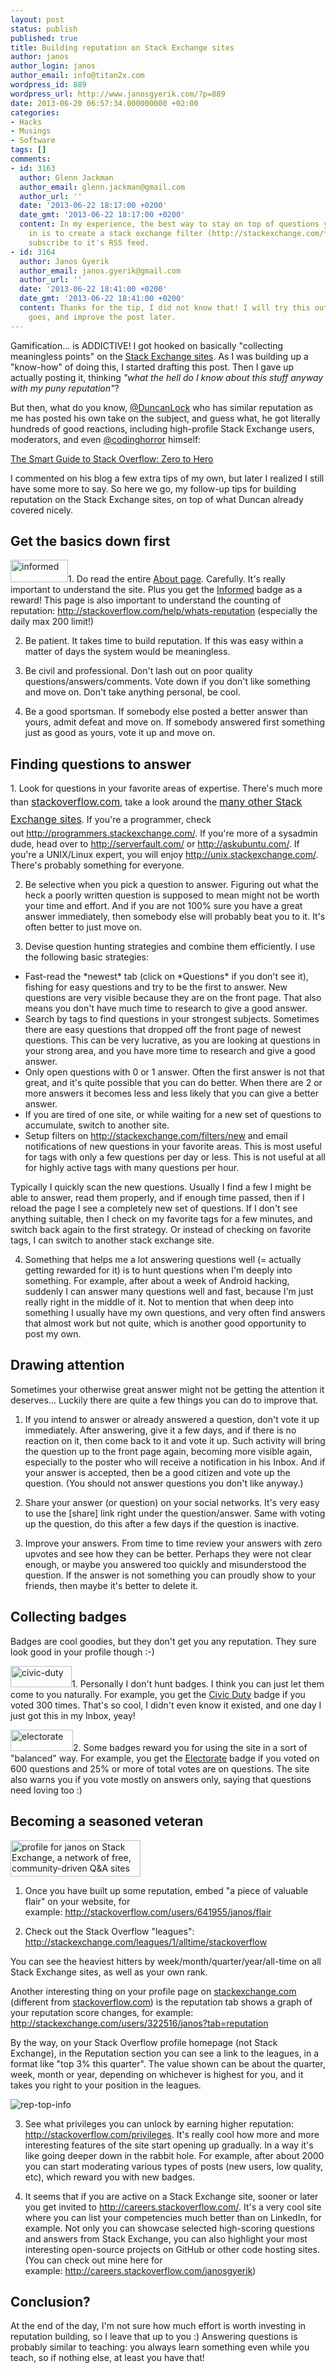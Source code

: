```yaml
---
layout: post
status: publish
published: true
title: Building reputation on Stack Exchange sites
author: janos
author_login: janos
author_email: info@titan2x.com
wordpress_id: 889
wordpress_url: http://www.janosgyerik.com/?p=889
date: 2013-06-20 06:57:34.000000000 +02:00
categories:
- Hacks
- Musings
- Software
tags: []
comments:
- id: 3163
  author: Glenn Jackman
  author_email: glenn.jackman@gmail.com
  author_url: ''
  date: '2013-06-22 18:17:00 +0200'
  date_gmt: '2013-06-22 18:17:00 +0200'
  content: In my experience, the best way to stay on top of questions you're interested
    in is to create a stack exchange filter (http://stackexchange.com/filters) and
    subscribe to it's RSS feed.
- id: 3164
  author: Janos Gyerik
  author_email: janos.gyerik@gmail.com
  author_url: ''
  date: '2013-06-22 18:41:00 +0200'
  date_gmt: '2013-06-22 18:41:00 +0200'
  content: Thanks for the tip, I did not know that! I will try this out, see how it
    goes, and improve the post later.
---
```

Gamification... is ADDICTIVE! I got hooked on basically "collecting meaningless points" on the <a href="http://stackexchange.com/sites">Stack Exchange sites</a>. As I was building up a "know-how" of doing this, I started drafting this post. Then I gave up actually posting it, thinking *"what the hell do I know about this stuff anyway with my puny reputation"*?

But then, what do you know, <a href="http://twitter.com/DuncanLock">@DuncanLock</a> who has similar reputation as me has posted his own take on the subject, and guess what, he got literally hundreds of good reactions, including high-profile Stack Exchange users, moderators, and even <a href="http://twitter.com/codinghorror">@codinghorror</a> himself:

<a href="http://duncanlock.net/blog/2013/06/14/the-smart-guide-to-stack-overflow-zero-to-hero/">The Smart Guide to Stack Overflow: Zero to Hero</a>

I commented on his blog a few extra tips of my own, but later I realized I still have some more to say. So here we go, my follow-up tips for building reputation on the Stack Exchange sites, on top of what Duncan already covered nicely.
<h2>Get the basics down first</h2>
<a href="http://stackoverflow.com/help/badges/2600/informed"><img class="alignright size-full wp-image-1005" alt="informed" src="http://www.janosgyerik.com/wp-content/uploads/2013/06/informed.png" width="92" height="36" /></a>1. Do read the entire <a href="http://stackoverflow.com/about">About page</a>. Carefully. It's really important to understand the site. Plus you get the <a href="http://stackoverflow.com/help/badges/2600/informed">Informed</a> badge as a reward! This page is also important to understand the counting of reputation: <a href="http://stackoverflow.com/help/whats-reputation">http://stackoverflow.com/help/whats-reputation</a> (especially the daily max 200 limit!)

2. Be patient. It takes time to build reputation. If this was easy within a matter of days the system would be meaningless.

3. Be civil and professional. Don't lash out on poor quality questions/answers/comments. Vote down if you don't like something and move on. Don't take anything personal, be cool.

4. Be a good sportsman. If somebody else posted a better answer than yours, admit defeat and move on. If somebody answered first something just as good as yours, vote it up and move on.
<h2>Finding questions to answer</h2>
1. Look for questions in your favorite areas of expertise. There's much more than <a style="line-height: 1.714285714; font-size: 1rem;" href="http://stackoverflow.com/">stackoverflow.com</a>, take a look around the <a style="line-height: 1.714285714; font-size: 1rem;" href="http://stackexchange.com/sites">many other Stack Exchange sites</a>. If you're a programmer, check out <a href="http://programmers.stackexchange.com/">http://programmers.stackexchange.com/</a>. If you're more of a sysadmin dude, head over to <a href="http://serverfault.com/">http://serverfault.com/</a> or <a href="http://askubuntu.com/">http://askubuntu.com/</a>. If you're a UNIX/Linux expert, you will enjoy <a href="http://unix.stackexchange.com/">http://unix.stackexchange.com/</a>. There's probably something for everyone.

2. Be selective when you pick a question to answer. Figuring out what the heck a poorly written question is supposed to mean might not be worth your time and effort. And if you are not 100% sure you have a great answer immediately, then somebody else will probably beat you to it. It's often better to just move on.

3. Devise question hunting strategies and combine them efficiently. I use the following basic strategies:
<ul>
	<li>Fast-read the *newest* tab (click on *Questions* if you don't see it), fishing for easy questions and try to be the first to answer. New questions are very visible because they are on the front page. That also means you don't have much time to research to give a good answer.</li>
	<li>Search by tags to find questions in your strongest subjects. Sometimes there are easy questions that dropped off the front page of newest questions. This can be very lucrative, as you are looking at questions in your strong area, and you have more time to research and give a good answer.</li>
	<li>Only open questions with 0 or 1 answer. Often the first answer is not that great, and it's quite possible that you can do better. When there are 2 or more answers it becomes less and less likely that you can give a better answer.</li>
	<li>If you are tired of one site, or while waiting for a new set of questions to accumulate, switch to another site.</li>
	<li>Setup filters on <a href="http://stackexchange.com/filters/new">http://stackexchange.com/filters/new</a> and email notifications of new questions in your favorite areas. This is most useful for tags with only a few questions per day or less. This is not useful at all for highly active tags with many questions per hour.</li>
</ul>
Typically I quickly scan the new questions. Usually I find a few I might be able to answer, read them properly, and if enough time passed, then if I reload the page I see a completely new set of questions. If I don't see anything suitable, then I check on my favorite tags for a few minutes, and switch back again to the first strategy. Or instead of checking on favorite tags, I can switch to another stack exchange site.

4. Something that helps me a lot answering questions well (= actually getting rewarded for it) is to hunt questions when I'm deeply into something. For example, after about a week of Android hacking, suddenly I can answer many questions well and fast, because I'm just really right in the middle of it. Not to mention that when deep into something I usually have my own questions, and very often find answers that almost work but not quite, which is another good opportunity to post my own.
<h2>Drawing attention</h2>
Sometimes your otherwise great answer might not be getting the attention it deserves... Luckily there are quite a few things you can do to improve that.

1. If you intend to answer or already answered a question, don't vote it up immediately. After answering, give it a few days, and if there is no reaction on it, then come back to it and vote it up. Such activity will bring the question up to the front page again, becoming more visible again, especially to the poster who will receive a notification in his Inbox. And if your answer is accepted, then be a good citizen and vote up the question. (You should not answer questions you don't like anyway.)

2. Share your answer (or question) on your social networks. It's very easy to use the [share] link right under the question/answer. Same with voting up the question, do this after a few days if the question is inactive.

3. Improve your answers. From time to time review your answers with zero upvotes and see how they can be better. Perhaps they were not clear enough, or maybe you answered too quickly and misunderstood the question. If the answer is not something you can proudly show to your friends, then maybe it's better to delete it.
<h2>Collecting badges</h2>
Badges are cool goodies, but they don't get you any reputation. They sure look good in your profile though :-)

<a href="http://stackoverflow.com/help/badges/32/civic-duty"><img class="alignright size-full wp-image-1007" alt="civic-duty" src="http://www.janosgyerik.com/wp-content/uploads/2013/06/civic-duty.png" width="98" height="34" /></a>1. Personally I don't hunt badges. I think you can just let them come to you naturally. For example, you get the <a href="http://stackoverflow.com/help/badges/32/civic-duty">Civic Duty</a> badge if you voted 300 times. That's so cool, I didn't even know it existed, and one day I just got this in my Inbox, yeay!

<a href="http://stackoverflow.com/help/badges/155/electorate"><img class="alignright size-full wp-image-1008" alt="electorate" src="http://www.janosgyerik.com/wp-content/uploads/2013/06/electorate.png" width="100" height="34" /></a>2. Some badges reward you for using the site in a sort of "balanced" way. For example, you get the <a href="http://stackoverflow.com/help/badges/155/electorate">Electorate</a> badge if you voted on 600 questions and 25% or more of total votes are on questions. The site also warns you if you vote mostly on answers only, saying that questions need loving too :)
<h2>Becoming a seasoned veteran</h2>
<a href="http://stackexchange.com/users/322516"><img class="alignright" title="profile for janos on Stack Exchange, a network of free, community-driven Q&amp;A sites" alt="profile for janos on Stack Exchange, a network of free, community-driven Q&amp;A sites" src="http://stackexchange.com/users/flair/322516.png" width="208" height="58" /></a>

1. Once you have built up some reputation, embed "a piece of valuable flair" on your website, for example: <a href="http://stackoverflow.com/users/641955/janos/flair">http://stackoverflow.com/users/641955/janos/flair</a>

2. Check out the Stack Overflow "leagues":
<a href="http://stackexchange.com/leagues/1/alltime/stackoverflow">http://stackexchange.com/leagues/1/alltime/stackoverflow</a>

You can see the heaviest hitters by week/month/quarter/year/all-time on all Stack Exchange sites, as well as your own rank.

Another interesting thing on your profile page on <a href="stackexchange.com">stackexchange.com</a> (different from <a href="stackoverflow.com">stackoverflow.com</a>) is the reputation tab shows a graph of your reputation score changes, for example:
<a href="http://stackexchange.com/users/322516/janos?tab=reputation">http://stackexchange.com/users/322516/janos?tab=reputation</a>

By the way, on your Stack Overflow profile homepage (not Stack Exchange), in the Reputation section you can see a link to the leagues, in a format like "top 3% this quarter". The value shown can be about the quarter, week, month or year, depending on whichever is highest for you, and it takes you right to your position in the leagues.

<img class="wp-image-1010 aligncenter" alt="rep-top-info" src="http://www.janosgyerik.com/wp-content/uploads/2013/06/rep-top-info.png" />

3. See what privileges you can unlock by earning higher reputation:
<a href="http://stackoverflow.com/privileges">http://stackoverflow.com/privileges</a>. It's really cool how more and more interesting features of the site start opening up gradually. In a way it's like going deeper down in the rabbit hole. For example, after about 2000 you can start moderating various types of posts (new users, low quality, etc), which reward you with new badges.

4. It seems that if you are active on a Stack Exchange site, sooner or later you get invited to <a href="http://careers.stackoverflow.com/">http://careers.stackoverflow.com/</a>. It's a very cool site where you can list your competencies much better than on LinkedIn, for example. Not only you can showcase selected high-scoring questions and answers from Stack Exchange, you can also highlight your most interesting open-source projects on GitHub or other code hosting sites. (You can check out mine here for example: <a href="http://careers.stackoverflow.com/janosgyerik">http://careers.stackoverflow.com/janosgyerik</a>)
<h2>Conclusion?</h2>
At the end of the day, I'm not sure how much effort is worth investing in reputation building, so I leave that up to you :) Answering questions is probably similar to teaching: you always learn something even while you teach, so if nothing else, at least you have that!

